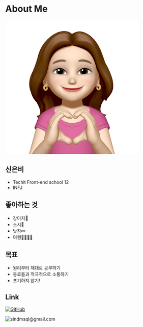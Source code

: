 # About Me

![emoji](./assets/md/IMG_9947%20copy.PNG)

## 신은비

- Techit Front-end school 12
- INFJ

## 좋아하는 것

- 강아지🐶
- 스시🍣
- 낮잠💤
- 여행🏃🏻‍♀️‍➡️

## 목표

- 원리부터 제대로 공부하기
- 동료들과 적극적으로 소통하기
- 포기하지 않기!

## Link

[![GitHub](https://img.shields.io/badge/github-%23121011.svg?style=for-the-badge&logo=github&logoColor=white)](https://github.com/Bzzzang)

![<sindmsql@gmail.com>](https://img.shields.io/badge/Gmail-D14836?style=for-the-badge&logo=gmail&logoColor=white)
